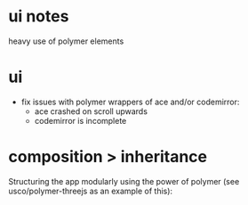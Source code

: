 
ui notes
========

heavy use of polymer elements 

ui
=======================
- fix issues with polymer wrappers of ace and/or codemirror:
  - ace crashed on scroll upwards
  - codemirror is incomplete

  
composition > inheritance
=========================

Structuring the app modularly using the power of polymer (see usco/polymer-threejs as an example of this):
  <usco-app>
    <usco-kernel>
      <stores>
        <usco-xhrstore></usco-xhrstore>
        <usco-localstore> </usco-localstore>
        <usco-hddstore> </usco-hddstore>
        <usco-dropboxstore> </usco-dropboxstore>
      </stores>
      <parsers>
        <usco-stl-parser></usco-stl-parser>
        <usco-amf-parser></usco-amf-parser>
        <usco-ctm-parser></usco-ctm-parser>
        <usco-obj-parser></usco-obj-parser>
        <usco-ply-parser></usco-ply-parser>
      </parsers>
      <writers>
        <usco-bom-writer></usco-bom-writer>
        <usco-stl-writer></usco-stl-writer>
        <usco-amf-writer></usco-amf-writer>  
      </writers>
      <usco-asset-manager> </usco-asset-manager>
    </usco-kernel> 
  </usco-app>
